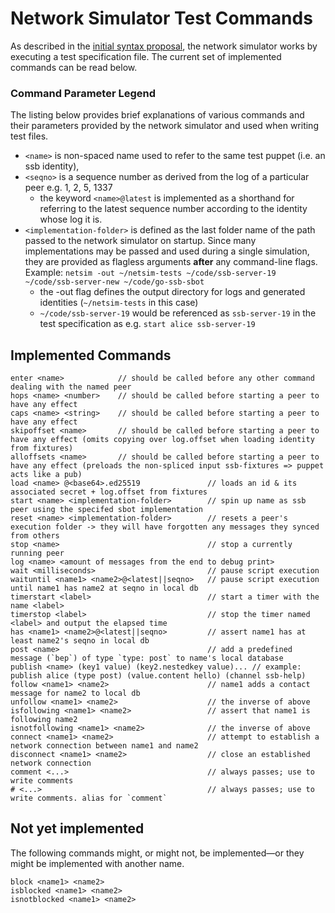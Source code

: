 # Network Simulator Test Commands
As described in the [initial syntax proposal](/docs/domain-specific-language.md), the network
simulator works by executing a test specification file. The current set of implemented commands
can be read below.

### Command Parameter Legend
The listing below provides brief explanations of various commands and their
parameters provided by the network simulator and used when writing test files.

* `<name>` is non-spaced name used to refer to the same test puppet (i.e. an ssb identity),
* `<seqno>` is a sequence number as derived from the log of a particular peer e.g. 1, 2, 5, 1337
    * the keyword `<name>@latest` is implemented as a shorthand for referring to the latest
      sequence number according to the identity whose log it is.
* `<implementation-folder>` is defined as the last folder name of the path passed to the
  network simulator on startup. Since many implementations may be passed and used during a
  single simulation, they are provided as flagless arguments **after** any command-line flags.
  Example: `netsim -out ~/netsim-tests ~/code/ssb-server-19 ~/code/ssb-server-new ~/code/go-ssb-sbot`
    * the -out flag defines the output directory for logs and generated identities (`~/netsim-tests` in this case)
    * `~/code/ssb-server-19` would be referenced as `ssb-server-19` in the test specification
      as e.g. `start alice ssb-server-19`

## Implemented Commands
```
enter <name>            // should be called before any other command dealing with the named peer
hops <name> <number>    // should be called before starting a peer to have any effect
caps <name> <string>    // should be called before starting a peer to have any effect
skipoffset <name>       // should be called before starting a peer to have any effect (omits copying over log.offset when loading identity from fixtures)
alloffsets <name>       // should be called before starting a peer to have any effect (preloads the non-spliced input ssb-fixtures => puppet acts like a pub)
load <name> @<base64>.ed25519               // loads an id & its associated secret + log.offset from fixtures
start <name> <implementation-folder>        // spin up name as ssb peer using the specifed sbot implementation
reset <name> <implementation-folder>        // resets a peer's execution folder -> they will have forgotten any messages they synced from others
stop <name>                                 // stop a currently running peer
log <name> <amount of messages from the end to debug print>
wait <milliseconds>                         // pause script execution
waituntil <name1> <name2>@<latest||seqno>   // pause script execution until name1 has name2 at seqno in local db
timerstart <label>                          // start a timer with the name <label>
timerstop <label>                           // stop the timer named <label> and output the elapsed time
has <name1> <name2>@<latest||seqno>         // assert name1 has at least name2's seqno in local db
post <name>                                 // add a predefined message (`bep`) of type `type: post` to name's local database
publish <name> (key1 value) (key2.nestedkey value)... // example: publish alice (type post) (value.content hello) (channel ssb-help)
follow <name1> <name2>                      // name1 adds a contact message for name2 to local db
unfollow <name1> <name2>                    // the inverse of above
isfollowing <name1> <name2>                 // assert that name1 is following name2
isnotfollowing <name1> <name2>              // the inverse of above
connect <name1> <name2>                     // attempt to establish a network connection between name1 and name2
disconnect <name1> <name2>                  // close an established network connection
comment <...>                               // always passes; use to write comments
# <...>                                     // always passes; use to write comments. alias for `comment`
```

## Not yet implemented
The following commands might, or might not, be implemented—or they might be implemented with another name.

```
block <name1> <name2>
isblocked <name1> <name2>
isnotblocked <name1> <name2>
```
